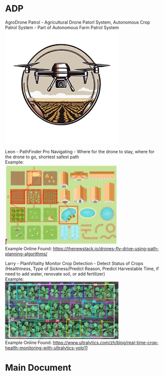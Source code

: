 # ADP
AgroDrone Patrol - Agricultural Drone Patorl System, Autonomous Crop Patrol System - Part of Autonomous Farm Patrol System
<img src="/Logo/v0.1.png" alt="Logo" width="369"/>

Leon - PathFinder Pro
Navigating - Where for the drone to stay, where for the drone to go, shortest safest path <br/>
Example: <br/>
<img src="/Example/PFP.jpg" alt="PFP" width="369"/> <br/>
Example Online Found:
https://thenewstack.io/drones-fly-drive-using-path-planning-algorithms/

Larry - PlantVitality Monitor
Crop Detection - Detect Status of Crops (Healthiness, Type of Sickness/Predict Reason, Predict Harvestable Time, if need to add water, renovate soil, or add fertilizer) <br/>
Example: <br/>
<img src="/Example/PVM.jpg" alt="PFP" width="369"/> <br/>
Example Online Found:
https://www.ultralytics.com/zh/blog/real-time-crop-health-monitoring-with-ultralytics-yolo11

# Main Document



